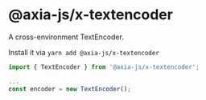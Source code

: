 # @axia-js/x-textencoder

A cross-environment TextEncoder.

Install it via `yarn add @axia-js/x-textencoder`

```js
import { TextEncoder } from '@axia-js/x-textencoder';

...
const encoder = new TextEncoder();
```
